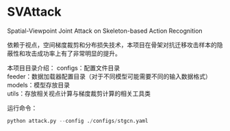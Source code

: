 # SVAttack
Spatial-Viewpoint Joint Attack on Skeleton-based Action Recognition

依赖于视点，空间梯度裁剪和分布损失技术，本项目在骨架对抗迁移攻击样本的隐蔽性和攻击成功率上有了非常明显的提升。

本项目目录介绍：
configs：配置文件目录  
feeder：数据加载器配置目录（对于不同模型可能需要不同的输入数据格式）  
models：模型存放目录   
utils：存放相关视点计算与梯度裁剪计算的相关工具类   


运行命令：
```python
python attack.py --config ./configs/stgcn.yaml
```
